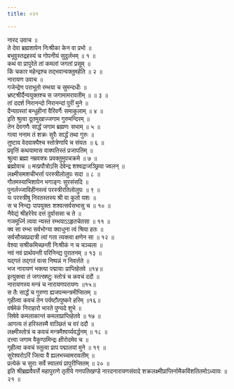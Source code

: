 ```yaml
---
title: ०२१

---
```

नारद उवाच ॥  
ते देवा ब्रह्मशापेन निःश्रीका केन वा प्रभो ॥  
बभूवुस्तद्रहस्यं च गोपनीयं सुदुर्लभम् ॥ १ ॥  
कथं वा प्रापुरेते तां कमलां जगतां प्रसूम् ॥  
किं चकार महेन्द्रश्च तद्भवान्वक्तुमर्हति ॥ २ ॥  
नारायण उवाच ॥  
गजेन्द्रेण पराभूतो रम्भया च सुमन्दधीः ॥  
भ्रष्टश्रीर्दैन्ययुक्तश्च स जगामामरावतीम् ॥ ॥ ३ ॥  
तां ददर्श निरानन्दो निरानन्दां पुरीं मुने ॥  
दैन्यग्रस्तां बन्धुहीनां वैरिवर्गैः समाकुलाम् ॥ ४ ॥  
इति श्रुत्वा दूतमुखाज्जगाम गुरुमन्दिरम् ॥  
तेन देवगणैः सार्द्धं जगाम ब्रह्मणः सभाम् ॥ ५ ॥  
गत्वा ननाम तं शक्रः सुरैः सार्द्धं तथा गुरुः ॥  
तुष्टाव वेदवाक्यैश्च स्तोत्रेणापि च संयतः ॥ ६ ॥  
प्रवृत्तिं कथयामास वाक्पतिस्तं प्रजापतिम् ॥  
श्रुत्वा ब्रह्मा नम्रवक्त्रः प्रवक्तुमुपचक्रमे ॥ ७ ॥  
ब्रह्मोवाच ॥ मत्प्रपौत्रोऽसि देवेन्द्र शश्वद्राजञ्छ्रिया ज्वलन् ॥  
लक्ष्मीसमशचीभर्त्ता परस्त्रीलोलुपः सदा ॥ ८ ॥  
गौतमस्याभिशापेन भगाङ्गः सुरसंसदि ॥  
पुनर्लज्जाविहीनस्त्वं परस्त्रीरतिलोलुपः ॥ ९ ॥  
यः परस्त्रीषु निरतस्तस्य श्री वा कुतो यशः ॥  
स च निन्द्यः पापयुक्तः शश्वत्सर्वसभासु च ॥ १० ॥  
नैवेद्यं श्रीहरेरेव दत्तं दुर्वाससा च ते ॥  
गजमूर्ध्नि त्वया न्यस्तं रम्भयाऽऽहृतचेतसा ॥ ११ ॥  
क्व सा रम्भा सर्वभोग्या क्वाधुना त्वं श्रिया हतः ॥  
सर्वसौख्यप्रदात्री त्वां गता त्यक्त्वा क्षणेन सा ॥ १२ ॥  
वेश्या सश्रीकमिच्छन्ती निःश्रीकं न च चञ्चला ॥  
नवं नवं प्रार्थयन्ती परिनिन्द्य पुरातनम् ॥ १३ ॥  
यद्गतं तद्गतं वत्स निष्पन्नं न निवर्त्तते ॥  
भज नारायणं भक्त्या पद्मायाः प्राप्तिहेतवे ॥१४॥  
इत्युक्त्वा तं जगत्स्रष्टुः स्तोत्रं च कवचं ददौ ॥  
नारायणस्य मन्त्रं च नारायणपरायणः ॥१५॥  
स तैः सार्द्धं च गुरुणा ह्यजपन्मन्त्रमीप्सितम् ॥  
गृहीत्वा कवचं तेन पर्यष्टौत्पुष्करे हरिम् ॥१६॥  
वर्षमेकं निराहारो भारते पुण्यदे शुभे ॥  
सिषेवे कमलाकान्तं कमलाप्राप्तिहेतवे ॥ १७ ॥  
आगत्य तं हरिस्तस्मै वाञ्छितं च वरं ददौ ॥  
लक्ष्मीस्तोत्रं च कवचं मन्त्रमैश्वर्य्यवर्द्धनम् ॥ १८ ॥  
दत्त्वा जगाम वैकुण्ठमिन्द्रः क्षीरोदमेव च ॥  
गृहीत्वा कवचं स्तुत्वा प्राप पद्मालयां मुने ॥ १९ ॥  
सुरेश्वरोऽरिं जित्वा वै ह्यलभच्चामरावतीम् ॥  
प्रत्येकं च सुराः सर्वे स्वालयं प्रापुरीप्सितम् ॥ २० ॥  
इति श्रीब्रह्मवैवर्त्ते महापुराणे तृतीये गणपतिखण्डे नारदनारायणसंवादे शक्रलक्ष्मीप्राप्तिर्नामैकविंशतितमोऽध्यायः ॥ २१ ॥